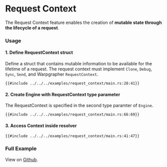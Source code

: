 # Request Context

The Request Context feature enables the creation of **mutable state through the lifecycle of a request**.

### Usage

#### 1. Define RequestContext struct

Define a struct that contains mutable information to be available for the lifetime of a request. The request context must implement `Clone`, `Debug`, `Sync`, `Send`, and Warpgrapher `RequestContext`. 

```rust,no_run,noplayground
{{#include ../../../examples/request_context/main.rs:28:41}}
```

#### 2. Create Engine with RequestContext type parameter

The RequestContext is specified in the second type paramter of `Engine`. 

```rust,no_run,noplayground
{{#include ../../../examples/request_context/main.rs:66:69}}
```

#### 3. Access Context inside resolver

```rust,no_run,noplayground
{{#include ../../../examples/request_context/main.rs:41:47}}
```

### Full Example

View on [Github](https://github.com/warpforge/warpgrapher/blob/v0.9.0/examples/request_context/main.rs).
